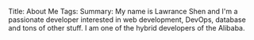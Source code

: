 Title: About Me
Tags:
Summary:
My name is Lawrance Shen and I'm a passionate developer interested in web development, DevOps, database and tons of other stuff. I am one of the hybrid developers of the Alibaba.
